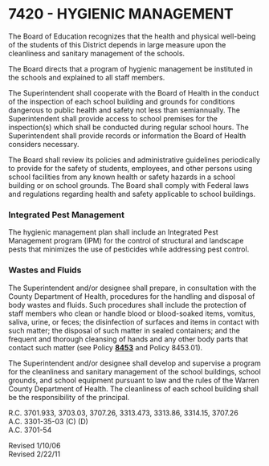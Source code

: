 7420 - HYGIENIC MANAGEMENT
==========================

The Board of Education recognizes that the health and physical
well-being of the students of this District depends in large measure
upon the cleanliness and sanitary management of the schools.

The Board directs that a program of hygienic management be instituted in
the schools and explained to all staff members.

The Superintendent shall cooperate with the Board of Health in the
conduct of the inspection of each school building and grounds for
conditions dangerous to public health and safety not less than
semiannually. The Superintendent shall provide access to school premises
for the inspection(s) which shall be conducted during regular school
hours. The Superintendent shall provide records or information the Board
of Health considers necessary.

The Board shall review its policies and administrative guidelines
periodically to provide for the safety of students, employees, and other
persons using school facilities from any known health or safety hazards
in a school building or on school grounds. The Board shall comply with
Federal laws and regulations regarding health and safety applicable to
school buildings.

### Integrated Pest Management

The hygienic management plan shall include an Integrated Pest Management
program (IPM) for the control of structural and landscape pests that
minimizes the use of pesticides while addressing pest control.

### Wastes and Fluids

The Superintendent and/or designee shall prepare, in consultation with
the County Department of Health, procedures for the handling and
disposal of body wastes and fluids. Such procedures shall include the
protection of staff members who clean or handle blood or blood-soaked
items, vomitus, saliva, urine, or feces; the disinfection of surfaces
and items in contact with such matter; the disposal of such matter in
sealed containers; and the frequent and thorough cleansing of hands and
any other body parts that contact such matter (see Policy
[**8453**](po8453.htm) and Policy 8453.01).

The Superintendent and/or designee shall develop and supervise a program
for the cleanliness and sanitary management of the school buildings,
school grounds, and school equipment pursuant to law and the rules of
the Warren County Department of Health. The cleanliness of each school
building shall be the responsibility of the principal.

R.C. 3701.933, 3703.03, 3707.26, 3313.473, 3313.86, 3314.15, 3707.26\
 A.C. 3301-35-03 (C) (D)\
 A.C. 3701-54

Revised 1/10/06\
 Revised 2/22/11

